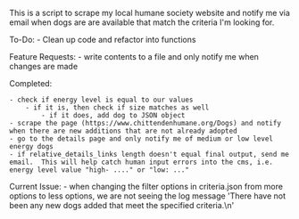 This is a script to scrape my local humane society website and notify me via email when dogs are are available that match the criteria I'm looking for.

To-Do:
	- Clean up code and refactor into functions


Feature Requests:
	- write contents to a file and only notify me when changes are made

Completed:

	- check if energy level is equal to our values
		- if it is, then check if size matches as well
			- if it does, add dog to JSON object
	- scrape the page (https://www.chittendenhumane.org/Dogs) and notify when there are new additions that are not already adopted
	- go to the details page and only notify me of medium or low level energy dogs
	- if relative_details_links length doesn't equal final output, send me email.  This will help catch human input errors into the cms, i.e. energy level value "high- ...." or "low: ..."


Current Issue:
	- when changing the filter options in criteria.json from more options to less options, we are not seeing the log message 'There have not been any new dogs added that meet the specified criteria.\n'			